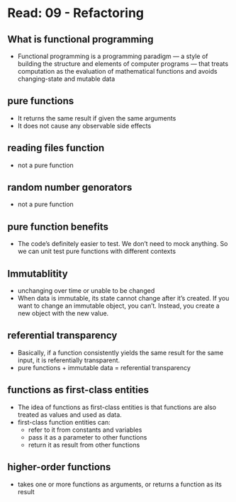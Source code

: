 # Read: 09 - Refactoring
## What is functional programming
- Functional programming is a programming paradigm — a style of building the structure and elements of computer programs — that treats computation as the evaluation of mathematical functions and avoids changing-state and mutable data

## pure functions
- It returns the same result if given the same arguments
- It does not cause any observable side effects

## reading files function 
- not a pure function
## random number genorators
- not a pure function 

## pure function benefits
- The code’s definitely easier to test. We don’t need to mock anything. So we can unit test pure functions with different contexts

## Immutablitity
- unchanging over time or unable to be changed
- When data is immutable, its state cannot change after it’s created. If you want to change an immutable object, you can’t. Instead, you create a new object with the new value.

## referential transparency
- Basically, if a function consistently yields the same result for the same input, it is referentially transparent.
- pure functions + immutable data = referential transparency

## functions as first-class entities
- The idea of functions as first-class entities is that functions are also treated as values and used as data.
- first-class function entities can:
  - refer to it from constants and variables
  - pass it as a parameter to other functions
  - return it as result from other functions

## higher-order functions
- takes one or more functions as arguments, or returns a function as its result
